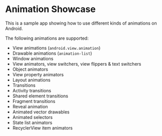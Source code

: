 # Animation Showcase
This is a sample app showing how to use different kinds of animations on Android.

The following animations are supported:
* View animations (`android.view.animation`)
* Drawable animations (`animation-list`)
* Window animations
* View animators, view switchers, view flippers & text switchers
* Object animators
* View property animators
* Layout animations
* Transitions
* Activity transitions
* Shared element transitions
* Fragment transitions
* Reveal animation
* Animated vector drawables
* Animated selectors
* State list animators
* RecyclerView item animators